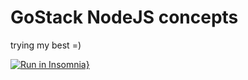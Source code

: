 # GoStack NodeJS concepts

trying my best =)

[![Run in Insomnia}](https://insomnia.rest/images/run.svg)](https://insomnia.rest/run/?label=GoStack%20NodeJS%20concepts%20-%20Repositories%20server&uri=https%3A%2F%2Fraw.githubusercontent.com%2Fchristianwong%2Fgostack-conceitos-nodejs%2Fmaster%2Fsrc%2FInsomnia.json%3Ftoken%3DAA2MIJPPLW7VXRZPMNCEPLS65FHL4)
